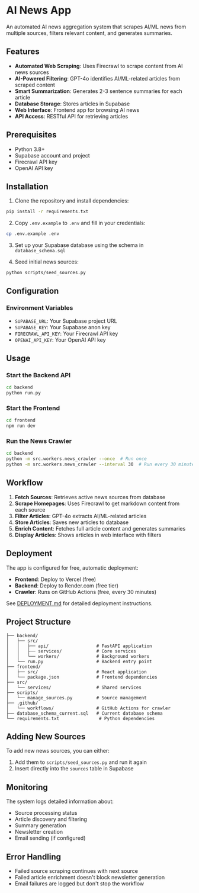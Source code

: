 # AI News App

An automated AI news aggregation system that scrapes AI/ML news from multiple sources, filters relevant content, and generates summaries.

## Features

- **Automated Web Scraping**: Uses Firecrawl to scrape content from AI news sources
- **AI-Powered Filtering**: GPT-4o identifies AI/ML-related articles from scraped content
- **Smart Summarization**: Generates 2-3 sentence summaries for each article
- **Database Storage**: Stores articles in Supabase
- **Web Interface**: Frontend app for browsing AI news
- **API Access**: RESTful API for retrieving articles

## Prerequisites

- Python 3.8+
- Supabase account and project
- Firecrawl API key
- OpenAI API key

## Installation

1. Clone the repository and install dependencies:
```bash
pip install -r requirements.txt
```

2. Copy `.env.example` to `.env` and fill in your credentials:
```bash
cp .env.example .env
```

3. Set up your Supabase database using the schema in `database_schema.sql`

4. Seed initial news sources:
```bash
python scripts/seed_sources.py
```

## Configuration

### Environment Variables

- `SUPABASE_URL`: Your Supabase project URL
- `SUPABASE_KEY`: Your Supabase anon key
- `FIRECRAWL_API_KEY`: Your Firecrawl API key
- `OPENAI_API_KEY`: Your OpenAI API key


## Usage

### Start the Backend API
```bash
cd backend
python run.py
```

### Start the Frontend
```bash
cd frontend
npm run dev
```

### Run the News Crawler
```bash
cd backend
python -m src.workers.news_crawler --once  # Run once
python -m src.workers.news_crawler --interval 30  # Run every 30 minutes
```

## Workflow

1. **Fetch Sources**: Retrieves active news sources from database
2. **Scrape Homepages**: Uses Firecrawl to get markdown content from each source
3. **Filter Articles**: GPT-4o extracts AI/ML-related articles
4. **Store Articles**: Saves new articles to database
5. **Enrich Content**: Fetches full article content and generates summaries
6. **Display Articles**: Shows articles in web interface with filters

## Deployment

The app is configured for free, automatic deployment:

- **Frontend**: Deploy to Vercel (free)
- **Backend**: Deploy to Render.com (free tier)
- **Crawler**: Runs on GitHub Actions (free, every 30 minutes)

See [DEPLOYMENT.md](./DEPLOYMENT.md) for detailed deployment instructions.

## Project Structure

```
├── backend/
│   ├── src/
│   │   ├── api/                  # FastAPI application
│   │   ├── services/             # Core services
│   │   └── workers/              # Background workers
│   └── run.py                    # Backend entry point
├── frontend/
│   ├── src/                      # React application
│   └── package.json              # Frontend dependencies
├── src/
│   └── services/                 # Shared services
├── scripts/
│   └── manage_sources.py         # Source management
├── .github/
│   └── workflows/                # GitHub Actions for crawler
├── database_schema_current.sql   # Current database schema
└── requirements.txt               # Python dependencies
```

## Adding New Sources

To add new news sources, you can either:

1. Add them to `scripts/seed_sources.py` and run it again
2. Insert directly into the `sources` table in Supabase

## Monitoring

The system logs detailed information about:
- Source processing status
- Article discovery and filtering
- Summary generation
- Newsletter creation
- Email sending (if configured)

## Error Handling

- Failed source scraping continues with next source
- Failed article enrichment doesn't block newsletter generation
- Email failures are logged but don't stop the workflow